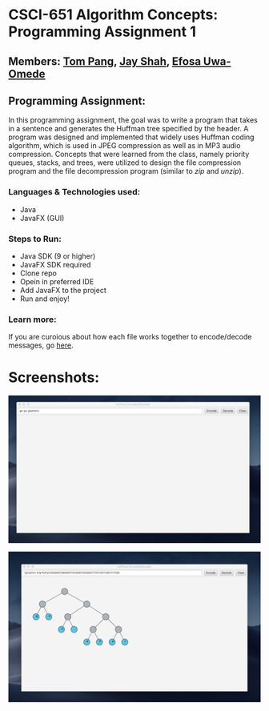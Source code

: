 # CSCI-651 Algorithm Concepts: Programming Assignment 1

## Members: [Tom Pang](https://www.github.com/tpang29), [Jay Shah](https://www.github.com/Jay9596), [Efosa Uwa-Omede](https://www.github.com/euwaomed)

## Programming Assignment:

In this programming assignment, the goal was to write a program that takes in a sentence and generates the Huffman tree specified by the header. A program was designed and implemented that widely uses Huffman coding algorithm, which is used in JPEG compression as well as in MP3 audio compression. Concepts that were learned from the class, namely priority queues, stacks, and trees, were utilized to design the file compression program and the file decompression program (similar to *zip* and *unzip*).

### Languages & Technologies used:

- Java
- JavaFX (GUI)

### Steps to Run:

- Java SDK (9 or higher)
- JavaFX SDK required
- Clone repo
- Opein in preferred IDE
- Add JavaFX to the project
- Run and enjoy!

### Learn more:
If you are curoious about how each file works together to encode/decode messages, go [here](CODING.md).

# Screenshots:
![Screenshot_with_userInput](resources/userInput.png)

![Screenshot_with_HuffmanTree](resources/HuffmanTree.png)
